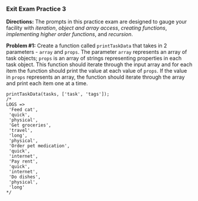 ### Exit Exam Practice 3

**Directions:** The prompts in this practice exam are designed to gauge your facility with
_iteration_, _object and array access_, _creating functions_, _implementing higher order functions_, and _recursion_.

**Problem #1:** Create a function called `printTaskData` that takes in 2 parameters - `array` and `props`. The parameter `array` represents an array of task objects; `props` is an array of strings representing properties in each task object. This function should iterate through the input array and for each item the function should print the value at each value of `props`. If the value in `props` represents an array, the function should iterate through the array and print each item one at a time.

```
printTaskData(tasks, ['task', 'tags']);
/*
LOGS =>
 'Feed cat',
 'quick', 
 'physical',
 'Get groceries',
 'travel',
 'long',
 'physical',
 'Order pet medication',
 'quick',
 'internet',
 'Pay rent',
 'quick',
 'internet',
 'Do dishes',
 'physical',
 'long'
*/
```